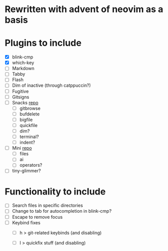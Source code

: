 # Rewritten with advent of neovim as a basis

# Plugins to include
- [x] blink-cmp
- [x] which-key
- [ ] Markdown
- [ ] Tabby
- [ ] Flash
- [ ] Dim of inactive (through catppuccin?)
- [ ] Fugitive
- [ ] Gitsigns
- [ ] Snacks [repo](https://github.com/folke/snacks.nvim/blob/main/README.md) 
    - [ ] gitbrowse
    - [ ] bufdelete
    - [ ] bigfile
    - [ ] quickfile
    - [ ] dim?
    - [ ] terminal?
    - [ ] indent?
- [ ] Mini [repo](https://github.com/echasnovski/mini.nvim/blob/main/README.md) 
    - [ ] files
    - [ ] ai
    - [ ] operators?
- [ ] tiny-glimmer?

# Functionality to include
- [ ] Search files in specific directories
- [ ] Change to tab for autocompletion in blink-cmp?
- [ ] Escape to remove focus
- [ ] Keybind fixes
    - [ ] h > git-related keybinds (and disabling)
    - [ ] l > quickfix stuff (and disabling)

